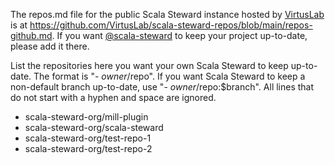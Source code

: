 The repos.md file for the public Scala Steward instance hosted by [VirtusLab](https://www.virtuslab.com/) is at <https://github.com/VirtusLab/scala-steward-repos/blob/main/repos-github.md>.
If you want [@scala-steward](https://github.com/scala-steward) to keep your project up-to-date, please add it there.

List the repositories here you want your own Scala Steward to keep up-to-date.
The format is "- $owner/$repo".
If you want Scala Steward to keep a non-default branch up-to-date, use "- $owner/$repo:$branch".
All lines that do not start with a hyphen and space are ignored.

- scala-steward-org/mill-plugin
- scala-steward-org/scala-steward
- scala-steward-org/test-repo-1
- scala-steward-org/test-repo-2
